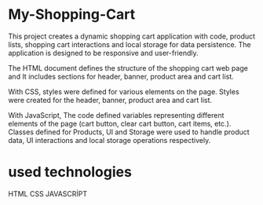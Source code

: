 # My-Shopping-Cart

 This project creates a dynamic shopping cart application with code, product lists, shopping cart interactions and local storage for data persistence. 
 The application is designed to be responsive and user-friendly.

 The HTML document defines the structure of the shopping cart web page and
It includes sections for header, banner, product area and cart list.

 With CSS, styles were defined for various elements on the page.
Styles were created for the header, banner, product area and cart list.

With JavaScript, The code defined variables representing different elements of the page (cart button, clear cart button, cart items, etc.).
Classes defined for Products, UI and Storage were used to handle product data, UI interactions and local storage operations respectively.

# used technologies
HTML
CSS
JAVASCRİPT


